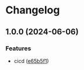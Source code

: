 # Changelog

## 1.0.0 (2024-06-06)


### Features

* cicd ([e65b5f1](https://github.com/karlosarr/nodejs-web/commit/e65b5f1e56a22e613274ce6e0c25a3b77acf2e1b))
